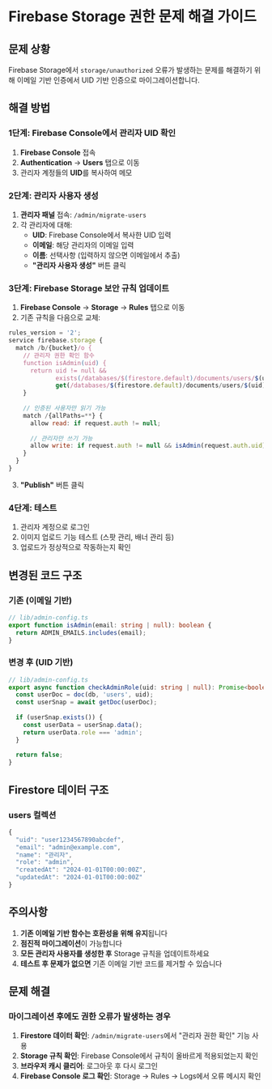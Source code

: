 # Firebase Storage 권한 문제 해결 가이드

## 문제 상황
Firebase Storage에서 `storage/unauthorized` 오류가 발생하는 문제를 해결하기 위해 이메일 기반 인증에서 UID 기반 인증으로 마이그레이션합니다.

## 해결 방법

### 1단계: Firebase Console에서 관리자 UID 확인

1. **Firebase Console** 접속
2. **Authentication** → **Users** 탭으로 이동
3. 관리자 계정들의 **UID**를 복사하여 메모

### 2단계: 관리자 사용자 생성

1. **관리자 패널** 접속: `/admin/migrate-users`
2. 각 관리자에 대해:
   - **UID**: Firebase Console에서 복사한 UID 입력
   - **이메일**: 해당 관리자의 이메일 입력
   - **이름**: 선택사항 (입력하지 않으면 이메일에서 추출)
   - **"관리자 사용자 생성"** 버튼 클릭

### 3단계: Firebase Storage 보안 규칙 업데이트

1. **Firebase Console** → **Storage** → **Rules** 탭으로 이동
2. 기존 규칙을 다음으로 교체:

```javascript
rules_version = '2';
service firebase.storage {
  match /b/{bucket}/o {
    // 관리자 권한 확인 함수
    function isAdmin(uid) {
      return uid != null && 
             exists(/databases/$(firestore.default)/documents/users/$(uid)) &&
             get(/databases/$(firestore.default)/documents/users/$(uid)).data.role == 'admin';
    }
    
    // 인증된 사용자만 읽기 가능
    match /{allPaths=**} {
      allow read: if request.auth != null;
      
      // 관리자만 쓰기 가능
      allow write: if request.auth != null && isAdmin(request.auth.uid);
    }
  }
}
```

3. **"Publish"** 버튼 클릭

### 4단계: 테스트

1. 관리자 계정으로 로그인
2. 이미지 업로드 기능 테스트 (스팟 관리, 배너 관리 등)
3. 업로드가 정상적으로 작동하는지 확인

## 변경된 코드 구조

### 기존 (이메일 기반)
```typescript
// lib/admin-config.ts
export function isAdmin(email: string | null): boolean {
  return ADMIN_EMAILS.includes(email);
}
```

### 변경 후 (UID 기반)
```typescript
// lib/admin-config.ts
export async function checkAdminRole(uid: string | null): Promise<boolean> {
  const userDoc = doc(db, 'users', uid);
  const userSnap = await getDoc(userDoc);
  
  if (userSnap.exists()) {
    const userData = userSnap.data();
    return userData.role === 'admin';
  }
  
  return false;
}
```

## Firestore 데이터 구조

### users 컬렉션
```javascript
{
  "uid": "user1234567890abcdef",
  "email": "admin@example.com",
  "name": "관리자",
  "role": "admin",
  "createdAt": "2024-01-01T00:00:00Z",
  "updatedAt": "2024-01-01T00:00:00Z"
}
```

## 주의사항

1. **기존 이메일 기반 함수는 호환성을 위해 유지**됩니다
2. **점진적 마이그레이션**이 가능합니다
3. **모든 관리자 사용자를 생성한 후** Storage 규칙을 업데이트하세요
4. **테스트 후 문제가 없으면** 기존 이메일 기반 코드를 제거할 수 있습니다

## 문제 해결

### 마이그레이션 후에도 권한 오류가 발생하는 경우

1. **Firestore 데이터 확인**: `/admin/migrate-users`에서 "관리자 권한 확인" 기능 사용
2. **Storage 규칙 확인**: Firebase Console에서 규칙이 올바르게 적용되었는지 확인
3. **브라우저 캐시 클리어**: 로그아웃 후 다시 로그인
4. **Firebase Console 로그 확인**: Storage → Rules → Logs에서 오류 메시지 확인 